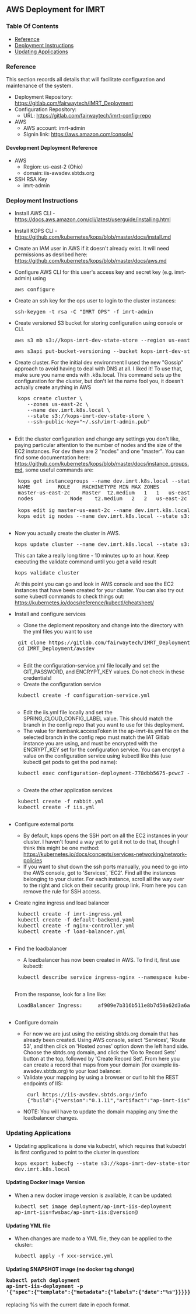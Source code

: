 ## AWS Deployment for IMRT
### Table Of Contents
* [Reference](#reference)
* [Deployment Instructions](#deployment-instructions)
* [Updating Applications](#updating-applications)

<a name="reference"></a>
### Reference
This section records all details that will facilitate configuration and maintenance of the system. 

* Deployment Repository: https://gitlab.com/fairwaytech/IMRT_Deployment
* Configuration Repository: 
    * URL: https://gitlab.com/fairwaytech/imrt-config-repo
* AWS
    * AWS account: imrt-admin
    * Signin link: https://aws.amazon.com/console/
#### Development Deployment Reference
* AWS
    * Region: us-east-2 (Ohio)
    * domain: iis-awsdev.sbtds.org
* SSH RSA Key
    * imrt-admin
        
### Deployment Instructions
* Install AWS CLI - https://docs.aws.amazon.com/cli/latest/userguide/installing.html
* Install KOPS CLI - https://github.com/kubernetes/kops/blob/master/docs/install.md
* Create an IAM user in AWS if it doesn't already exist. It will need permissions as desribed here: https://github.com/kubernetes/kops/blob/master/docs/aws.md
* Configure AWS CLI for this user's access key and secret key (e.g. imrt-admin) using <pre>aws configure</pre>
* Create an ssh key for the ops user to login to the cluster instances:
    <pre>ssh-keygen -t rsa -C "IMRT OPS" -f imrt-admin</pre>
* Create versioned S3 bucket for storing configuration using console or CLI.
    <pre>aws s3 mb s3://kops-imrt-dev-state-store --region us-east-2</pre>
    <pre>aws s3api put-bucket-versioning --bucket kops-imrt-dev-state-store --versioning-configuration Status=Enabled</pre>
* Create cluster. For the initial dev environment I used the new "Gossip" approach to avoid having to deal with DNS at all. I liked it! To use that, make sure you name ends with .k8s.local. This command sets up the configuration for the cluster, but don't let the name fool you, it doesn't actually create anything in AWS
    <pre>
   kops create cluster \
      --zones us-east-2c \
      --name dev.imrt.k8s.local \
      --state s3://kops-imrt-dev-state-store \
      --ssh-public-key="~/.ssh/imrt-admin.pub"
   </pre>
* Edit the cluster configuration and change any settings you don't like, paying particular attention to the number of nodes and the size of the EC2 instances. For dev there are 2 "nodes" and one "master". You can find some documentation here: https://github.com/kubernetes/kops/blob/master/docs/instance_groups.md, some useful commands are:
   <pre>
   kops get instancegroups --name dev.imrt.k8s.local --state s3://kops-imrt-dev-state-store
   NAME			ROLE	MACHINETYPE	MIN	MAX	ZONES
   master-us-east-2c	Master	t2.medium	1	1	us-east-2c
   nodes			Node	t2.medium	2	2	us-east-2c

   kops edit ig master-us-east-2c --name dev.imrt.k8s.local --state s3://kops-imrt-dev-state-store
   kops edit ig nodes --name dev.imrt.k8s.local --state s3://kops-imrt-dev-state-store
   </pre>
* Now you actually create the cluster in AWS. 
   <pre>kops update cluster --name dev.imrt.k8s.local --state s3://kops-imrt-dev-state-store --yes</pre>
   This can take a really long time - 10 minutes up to an hour. Keep executing the validate command until you get a valid result
   <pre>kops validate cluster</pre>
   At this point you can go and look in AWS console and see the EC2 instances that have been created for your cluster. You can also try out some kubectl commands to check things out: https://kubernetes.io/docs/reference/kubectl/cheatsheet/
   
* Install and configure services
   * Clone the deploment repository and change into the directory with the yml files you want to use
   <pre>
   git clone https://gitlab.com/fairwaytech/IMRT_Deployment.git
   cd IMRT_Deployment/awsdev
   </pre>
   * Edit the configuration-service.yml file locally and set the GIT_PASSWORD, and ENCRYPT_KEY values. Do not check in these credentials!
   * Create the configuration service
   <pre>
   kubectl create -f configuration-service.yml
   </pre>
   * Edit the iis.yml file locally and set the SPRING_CLOUD_CONFIG_LABEL value. This should match the branch in the config repo that you want to use for this deployment.
   * The value for itembank.accessToken in the ap-imrt-iis.yml file on the selected branch in the config repo must match the IAT Gitlab instance you are using, and must be encrypted with the ENCRYPT_KEY set for the configuration service. You can encrpyt a value on the configuration service using kubectl like this (use kubectl get pods to get the pod name):
   <pre>
   kubectl exec configuration-deployment-778dbb5675-pcwc7 -c configuration -- curl http://localhost:8888/encrypt -d 'Test'
   </pre>
   * Create the other application services
   <pre>
   kubectl create -f rabbit.yml
   kubectl create -f iis.yml
   </pre>

* Configure external ports
   * By default, kops opens the SSH port on all the EC2 instances in your cluster. I haven't found a way yet to get it not to do that, though I think this might be one method:  https://kubernetes.io/docs/concepts/services-networking/network-policies
   * If you want to shut down the ssh ports manually, you need to go into the AWS console, got to 'Services', 'EC2'. Find all the instances belonging to your cluster. For each instance, scroll all the way over to the right and click on their security group link. From here you can remove the rule for SSH access.
* Create nginx ingress and load balancer
   <pre>
   kubectl create -f imrt-ingress.yml
   kubectl create -f default-backend.yaml
   kubectl create -f nginx-controller.yml
   kubectl create -f load-balancer.yml
   </pre>
* Find the loadbalancer
   * A loadbalancer has now been created in AWS. To find it, first use kubectl:
   <pre>
   kubectl describe service ingress-nginx --namespace kube-system
   </pre>
   From the response, look for a line like:
   <pre>
   LoadBalancer Ingress:     af909e7b316b511e8b7d50a62d3a6aa8-729550325.us-east-2.elb.amazonaws.com
   </pre>
* Configure domain
   * For now we are just using the existing sbtds.org domain that has already been created. Using AWS console, select 'Services', 'Route 53', and then click on 'Hosted zones' option down the left hand side. Choose the sbtds.org domain, and click the 'Go to Record Sets' button at the top, followed by 'Create Record Set'. From here you can create a record that maps from your domain (for example iis-awsdev.sbtds.org) to your load balancer.
   * Validate your mapping by using a browser or curl to hit the REST endpoints of IIS:
   <pre>
      curl https://iis-awsdev.sbtds.org:/info
      {"build":{"version":"0.1.11","artifact":"ap-imrt-iis","name":"ap-imrt-iis","group":"org.opentestsystem.ap","time":"2018-02-06 22:27:26+0000","by":"root"}}   </pre>
   * NOTE: You will have to update the domain mapping any time the loadbalancer changes.

### Updating Applications
   * Updating applications is done via kubectrl, which requires that kubectrl is first configured to point to the cluster in question: <pre>kops export kubecfg --state s3://kops-imrt-dev-state-store --name dev.imrt.k8s.local</pre>
#### Updating Docker Image Version
   * When a new docker image version is available, it can be updated: <pre>kubectl set image deployment/ap-imrt-iis-deployment ap-imrt-iis=fwsbac/ap-imrt-iis:@version@
#### Updating YML file
   * When changes are made to a YML file, they can be applied to the cluster: <pre>kubectl apply -f xxx-service.yml</pre>
#### Updating SNAPSHOT image (no docker tag change) <pre>kubectl patch deployment ap-imrt-iis-deployment -p '{\"spec\":{\"template\":{\"metadata\":{\"labels\":{\"date\":\"%s\"}}}}}'
</pre>
replacing %s with the current date in epoch format.
   
